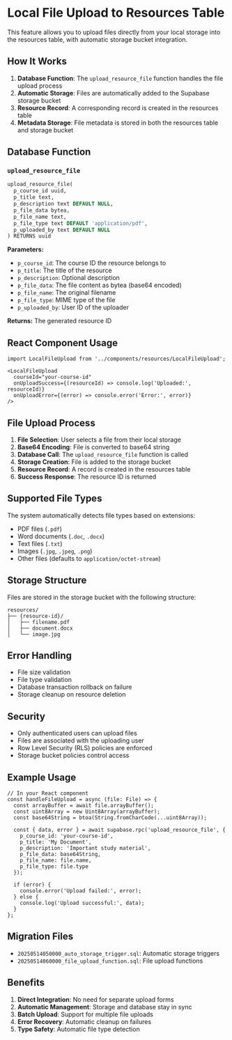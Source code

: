 # Local File Upload to Resources Table

This feature allows you to upload files directly from your local storage into the resources table, with automatic storage bucket integration.

## How It Works

1. **Database Function**: The `upload_resource_file` function handles the file upload process
2. **Automatic Storage**: Files are automatically added to the Supabase storage bucket
3. **Resource Record**: A corresponding record is created in the resources table
4. **Metadata Storage**: File metadata is stored in both the resources table and storage bucket

## Database Function

### `upload_resource_file`

```sql
upload_resource_file(
  p_course_id uuid,
  p_title text,
  p_description text DEFAULT NULL,
  p_file_data bytea,
  p_file_name text,
  p_file_type text DEFAULT 'application/pdf',
  p_uploaded_by text DEFAULT NULL
) RETURNS uuid
```

**Parameters:**
- `p_course_id`: The course ID the resource belongs to
- `p_title`: The title of the resource
- `p_description`: Optional description
- `p_file_data`: The file content as bytea (base64 encoded)
- `p_file_name`: The original filename
- `p_file_type`: MIME type of the file
- `p_uploaded_by`: User ID of the uploader

**Returns:** The generated resource ID

## React Component Usage

```tsx
import LocalFileUpload from '../components/resources/LocalFileUpload';

<LocalFileUpload
  courseId="your-course-id"
  onUploadSuccess={(resourceId) => console.log('Uploaded:', resourceId)}
  onUploadError={(error) => console.error('Error:', error)}
/>
```

## File Upload Process

1. **File Selection**: User selects a file from their local storage
2. **Base64 Encoding**: File is converted to base64 string
3. **Database Call**: The `upload_resource_file` function is called
4. **Storage Creation**: File is added to the storage bucket
5. **Resource Record**: A record is created in the resources table
6. **Success Response**: The resource ID is returned

## Supported File Types

The system automatically detects file types based on extensions:
- PDF files (`.pdf`)
- Word documents (`.doc`, `.docx`)
- Text files (`.txt`)
- Images (`.jpg`, `.jpeg`, `.png`)
- Other files (defaults to `application/octet-stream`)

## Storage Structure

Files are stored in the storage bucket with the following structure:
```
resources/
├── {resource-id}/
│   ├── filename.pdf
│   ├── document.docx
│   └── image.jpg
```

## Error Handling

- File size validation
- File type validation
- Database transaction rollback on failure
- Storage cleanup on resource deletion

## Security

- Only authenticated users can upload files
- Files are associated with the uploading user
- Row Level Security (RLS) policies are enforced
- Storage bucket policies control access

## Example Usage

```tsx
// In your React component
const handleFileUpload = async (file: File) => {
  const arrayBuffer = await file.arrayBuffer();
  const uint8Array = new Uint8Array(arrayBuffer);
  const base64String = btoa(String.fromCharCode(...uint8Array));

  const { data, error } = await supabase.rpc('upload_resource_file', {
    p_course_id: 'your-course-id',
    p_title: 'My Document',
    p_description: 'Important study material',
    p_file_data: base64String,
    p_file_name: file.name,
    p_file_type: file.type
  });

  if (error) {
    console.error('Upload failed:', error);
  } else {
    console.log('Upload successful:', data);
  }
};
```

## Migration Files

- `20250514050000_auto_storage_trigger.sql`: Automatic storage triggers
- `20250514060000_file_upload_function.sql`: File upload functions

## Benefits

1. **Direct Integration**: No need for separate upload forms
2. **Automatic Management**: Storage and database stay in sync
3. **Batch Upload**: Support for multiple file uploads
4. **Error Recovery**: Automatic cleanup on failures
5. **Type Safety**: Automatic file type detection 